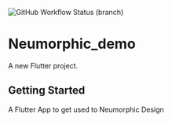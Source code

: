 ![GitHub Workflow Status (branch)](https://img.shields.io/github/workflow/status/Isaccseven/neumorphic_flutter/Flutter%20CI/main)

# Neumorphic_demo

A new Flutter project.

## Getting Started

A Flutter App to get used to Neumorphic Design
